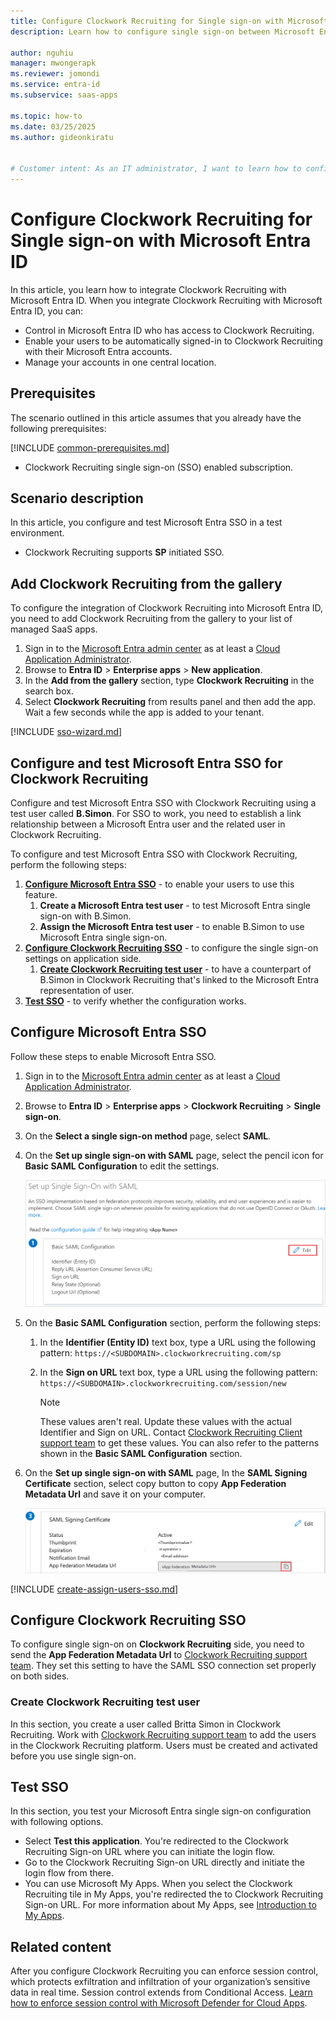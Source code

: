```yaml
---
title: Configure Clockwork Recruiting for Single sign-on with Microsoft Entra ID
description: Learn how to configure single sign-on between Microsoft Entra ID and Clockwork Recruiting.

author: nguhiu
manager: mwongerapk
ms.reviewer: jomondi
ms.service: entra-id
ms.subservice: saas-apps

ms.topic: how-to
ms.date: 03/25/2025
ms.author: gideonkiratu


# Customer intent: As an IT administrator, I want to learn how to configure single sign-on between Microsoft Entra ID and Clockwork Recruiting so that I can control who has access to Clockwork Recruiting, enable automatic sign-in with Microsoft Entra accounts, and manage my accounts in one central location.
---
```


# Configure Clockwork Recruiting for Single sign-on with Microsoft Entra ID

In this article,  you learn how to integrate Clockwork Recruiting with Microsoft Entra ID. When you integrate Clockwork Recruiting with Microsoft Entra ID, you can:

* Control in Microsoft Entra ID who has access to Clockwork Recruiting.
* Enable your users to be automatically signed-in to Clockwork Recruiting with their Microsoft Entra accounts.
* Manage your accounts in one central location.

## Prerequisites

The scenario outlined in this article assumes that you already have the following prerequisites:

[!INCLUDE [common-prerequisites.md](~/identity/saas-apps/includes/common-prerequisites.md)]
* Clockwork Recruiting single sign-on (SSO) enabled subscription.

## Scenario description

In this article,  you configure and test Microsoft Entra SSO in a test environment.

* Clockwork Recruiting supports **SP** initiated SSO.

## Add Clockwork Recruiting from the gallery

To configure the integration of Clockwork Recruiting into Microsoft Entra ID, you need to add Clockwork Recruiting from the gallery to your list of managed SaaS apps.

1. Sign in to the [Microsoft Entra admin center](https://entra.microsoft.com) as at least a [Cloud Application Administrator](~/identity/role-based-access-control/permissions-reference.md#cloud-application-administrator).
1. Browse to **Entra ID** > **Enterprise apps** > **New application**.
1. In the **Add from the gallery** section, type **Clockwork Recruiting** in the search box.
1. Select **Clockwork Recruiting** from results panel and then add the app. Wait a few seconds while the app is added to your tenant.

 [!INCLUDE [sso-wizard.md](~/identity/saas-apps/includes/sso-wizard.md)]

<a name='configure-and-test-azure-ad-sso-for-clockwork-recruiting'></a>

## Configure and test Microsoft Entra SSO for Clockwork Recruiting

Configure and test Microsoft Entra SSO with Clockwork Recruiting using a test user called **B.Simon**. For SSO to work, you need to establish a link relationship between a Microsoft Entra user and the related user in Clockwork Recruiting.

To configure and test Microsoft Entra SSO with Clockwork Recruiting, perform the following steps:

1. **[Configure Microsoft Entra SSO](#configure-azure-ad-sso)** - to enable your users to use this feature.
    1. **Create a Microsoft Entra test user** - to test Microsoft Entra single sign-on with B.Simon.
    1. **Assign the Microsoft Entra test user** - to enable B.Simon to use Microsoft Entra single sign-on.
1. **[Configure Clockwork Recruiting SSO](#configure-clockwork-recruiting-sso)** - to configure the single sign-on settings on application side.
    1. **[Create Clockwork Recruiting test user](#create-clockwork-recruiting-test-user)** - to have a counterpart of B.Simon in Clockwork Recruiting that's linked to the Microsoft Entra representation of user.
1. **[Test SSO](#test-sso)** - to verify whether the configuration works.

<a name='configure-azure-ad-sso'></a>

## Configure Microsoft Entra SSO

Follow these steps to enable Microsoft Entra SSO.

1. Sign in to the [Microsoft Entra admin center](https://entra.microsoft.com) as at least a [Cloud Application Administrator](~/identity/role-based-access-control/permissions-reference.md#cloud-application-administrator).
1. Browse to **Entra ID** > **Enterprise apps** > **Clockwork Recruiting** > **Single sign-on**.
1. On the **Select a single sign-on method** page, select **SAML**.
1. On the **Set up single sign-on with SAML** page, select the pencil icon for **Basic SAML Configuration** to edit the settings.

    ![Edit Basic SAML Configuration](common/edit-urls.png)

1. On the **Basic SAML Configuration** section, perform the following steps:

    1. In the **Identifier (Entity ID)** text box, type a URL using the following pattern:
    `https://<SUBDOMAIN>.clockworkrecruiting.com/sp`

    1. In the **Sign on URL** text box, type a URL using the following pattern:
    `https://<SUBDOMAIN>.clockworkrecruiting.com/session/new`

        > [!NOTE]
        > These values aren't real. Update these values with the actual Identifier and Sign on URL. Contact [Clockwork Recruiting Client support team](mailto:support@clockworkrecruiting.com) to get these values. You can also refer to the patterns shown in the **Basic SAML Configuration** section.

1. On the **Set up single sign-on with SAML** page, In the **SAML Signing Certificate** section, select copy button to copy **App Federation Metadata Url** and save it on your computer.

    ![The Certificate download link](common/copy-metadataurl.png)

<a name='create-an-azure-ad-test-user'></a>

[!INCLUDE [create-assign-users-sso.md](~/identity/saas-apps/includes/create-assign-users-sso.md)]

## Configure Clockwork Recruiting SSO

To configure single sign-on on **Clockwork Recruiting** side, you need to send the **App Federation Metadata Url** to [Clockwork Recruiting support team](mailto:support@clockworkrecruiting.com). They set this setting to have the SAML SSO connection set properly on both sides.

### Create Clockwork Recruiting test user

In this section, you create a user called Britta Simon in Clockwork Recruiting. Work with [Clockwork Recruiting support team](mailto:support@clockworkrecruiting.com) to add the users in the Clockwork Recruiting platform. Users must be created and activated before you use single sign-on.

## Test SSO 

In this section, you test your Microsoft Entra single sign-on configuration with following options. 

* Select **Test this application**. You're redirected to the Clockwork Recruiting Sign-on URL where you can initiate the login flow. 
* Go to the Clockwork Recruiting Sign-on URL directly and initiate the login flow from there.
* You can use Microsoft My Apps. When you select the Clockwork Recruiting tile in My Apps, you're redirected the to Clockwork Recruiting Sign-on URL. For more information about My Apps, see [Introduction to My Apps](https://support.microsoft.com/account-billing/sign-in-and-start-apps-from-the-my-apps-portal-2f3b1bae-0e5a-4a86-a33e-876fbd2a4510).

## Related content

After you configure Clockwork Recruiting you can enforce session control, which protects exfiltration and infiltration of your organization’s sensitive data in real time. Session control extends from Conditional Access. [Learn how to enforce session control with Microsoft Defender for Cloud Apps](/cloud-app-security/proxy-deployment-aad).
